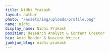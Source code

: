 ```yaml
---
title: Nidhi Prakash
layout: author
photo: "/assets/img/uploads/profile.png"
name: nidhi
display_name: Nidhi Prakash
position: Research Analyst & Content Creator
bio: Avid Reader & Nascent Writer
junkjam_blog: nidhi-prakash
---
```


